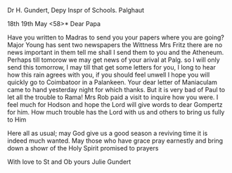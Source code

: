 Dr H. Gundert, Depy Inspr of Schools. Palghaut

 18th 19th May <58>*
Dear Papa

Have you written to Madras to send you your papers where you are going? 
Major Young has sent two newspapers the Wittness Mrs Fritz there are no news important in them tell me shall I send them to you and the Atheneum. Perhaps till tomorow we may get news of your arival at Palg. so I will only send this tomorrow, I may till that get some letters for you, I long to hear how this rain agrees with you, if you should feel unwell I hope you will quickly go to Coimbatoor in a Palankeen. Your dear letter of Maniaculam came to hand yesterday night for which thanks. But it is very bad of Paul to let all the trouble to Rama! Mrs Rob paid a visit to inquire how you were. I feel much for Hodson and hope the Lord will give words to dear Gompertz for him. How much trouble has the Lord with us and others to bring us fully to Him

Here all as usual; may God give us a good season a reviving time it is indeed much wanted. May those who have grace pray earnestly and bring down a showr of the Holy Spirit promised to prayers

With love to St and Ob
 yours Julie Gundert

